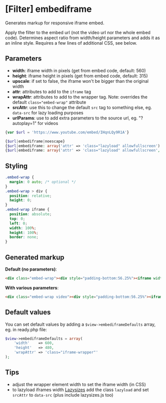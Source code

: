 # [Filter] embediframe

Generates markup for responsive iframe embed. 

Apply the filter to the embed url (not the video url nor the whole embed code).
Determines aspect ratio from width/height parameters and adds it as an inline style.
Requires a few lines of additional CSS, see below.

## Parameters

- **width**: iframe width in pixels (get from embed code, default: 560)
- **height**: iframe height in pixels (get from embed code, default: 315)
- **upscale**: if set to false, the iframe won't be bigger than the original width
- **attr**: attributes to add to the `iframe` tag
- **wrapAttr**: attributes to add to the wrapper tag. Note: overrides the default `class="embed-wrap"` attribute
- **srcAttr**: use this to change the default `src` tag to something else, eg. `data-src` for lazy loading purposes
- **urlParams**: use to add extra parameters to the source url, eg. "?autoplay=1" for videos


```php
{var $url = 'https://www.youtube.com/embed/IHqnLQy9R1A'}

{$url|embediframe|noescape}
{$url|embediframe: array('attr' => 'class="lazyload" allowfullscreen')|noescape}
{$url|embediframe: array('attr' => 'class="lazyload" allowfullscreen', 'wrapAttr' => 'class="embed-wrap video"', 'srcAttr' => 'data-src')|noescape}
```

## Styling

```CSS
.embed-wrap {
  margin: 0 auto; /* optional */
}
.embed-wrap > div {
  position: relative;
  height: 0;
}
.embed-wrap iframe {
  position: absolute;
  top: 0;
  left: 0;
  width: 100%;
  height: 100%;
  border: none;
}
```

## Generated markup

**Default (no parameters)**:

```html
<div class="embed-wrap"><div style="padding-bottom:56.25%"><iframe width="560" height="315" src="https://www.youtube.com/embed/IHqnLQy9R1A"></iframe></div></div>
```

**With various parameters**:

```html
<div class="embed-wrap video"><div style="padding-bottom:56.25%"><iframe width="560" height="315" data-src="https://www.youtube.com/embed/IHqnLQy9R1A" class="lazyload" allowfullscreen></iframe></div></div>
```

## Default values

You can set default values by adding a `$view->embediframeDefaults` array, eg. in ready.php file:

```php
$view->embediframeDefaults = array(
    'width'    => 600,
    'height'   => 480,
    'wrapAttr' => 'class="iframe-wrapper"'
);
```

## Tips

- adjust the wrapper element width to set the iframe width (in CSS)
- to lazyload iframes width [Lazysizes](https://github.com/aFarkas/lazysizes) add the class `lazyload` and set `srcAttr` to `data-src` (plus include lazysizes.js too)